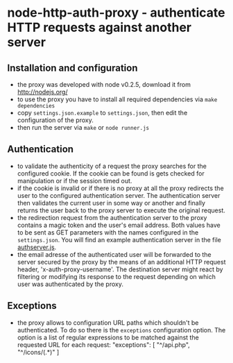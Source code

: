 node-http-auth-proxy - authenticate HTTP requests against another server
========================================================================

Installation and configuration
------------------------------

* the proxy was developed with node v0.2.5, download it from http://nodejs.org/
* to use the proxy you have to install all required dependencies via `make dependencies`
* copy `settings.json.example` to `settings.json`, then edit the configuration of the proxy.
* then run the server via `make` or `node runner.js`


Authentication
--------------

* to validate the authenticity of a request the proxy searches for the configured
  cookie. If the cookie can be found is gets checked for manipulation or if the session
  timed out.
* if the cookie is invalid or if there is no proxy at all the proxy redirects the user
  to the configured authentication server. The authentication server then validates
  the current user in some way or another and finally returns the user back to the
  proxy server to execute the original request.
* the redirection request from the authentication server to the proxy contains a magic token
  and the user's email address. Both values have to be sent as GET parameters with the names
  configured in the `settings.json`. You will find an example authentication server in the
  file [authserver.js](https://github.com/hudora/node-http-auth-proxy/blob/master/doc/authserver.js).
* the email adresse of the authenticated user will be forwarded to the server secured by the
  proxy by the means of an additional HTTP request header, 'x-auth-proxy-username'. The 
  destination server might react by filtering or modifying its response to the request 
  depending on which user was authenticated by the proxy.


Exceptions
----------

* the proxy allows to configuration URL paths which shouldn't be authenticated. To do so
  there is the `exceptions` configuration option. The option is a list of regular expressions
  to be matched against the requested URL for each request:
      "exceptions": [
         "^/api.php",
         "^/icons/(.*)"
      ]
